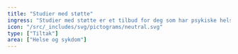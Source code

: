 ```yaml
---
title: "Studier med støtte"
ingress: "Studier med støtte er et tilbud for deg som har psykiske helseproblemer og behov for støtte til å gjennomføre skolegang eller studier. "
icon: "/src/_includes/svg/pictograms/neutral.svg"
type: ["Tiltak"]
area: ["Helse og sykdom"]
---
```

